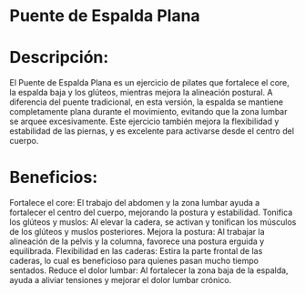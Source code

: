 # Puente de Espalda Plana

# Descripción:
El Puente de Espalda Plana es un ejercicio de pilates que fortalece el core, la espalda baja y los glúteos, mientras mejora la alineación postural. A diferencia del puente tradicional, en esta versión, la espalda se mantiene completamente plana durante el movimiento, evitando que la zona lumbar se arquee excesivamente. Este ejercicio también mejora la flexibilidad y estabilidad de las piernas, y es excelente para activarse desde el centro del cuerpo.

# Beneficios:

Fortalece el core: El trabajo del abdomen y la zona lumbar ayuda a fortalecer el centro del cuerpo, mejorando la postura y estabilidad.
Tonifica los glúteos y muslos: Al elevar la cadera, se activan y tonifican los músculos de los glúteos y muslos posteriores.
Mejora la postura: Al trabajar la alineación de la pelvis y la columna, favorece una postura erguida y equilibrada.
Flexibilidad en las caderas: Estira la parte frontal de las caderas, lo cual es beneficioso para quienes pasan mucho tiempo sentados.
Reduce el dolor lumbar: Al fortalecer la zona baja de la espalda, ayuda a aliviar tensiones y mejorar el dolor lumbar crónico.
